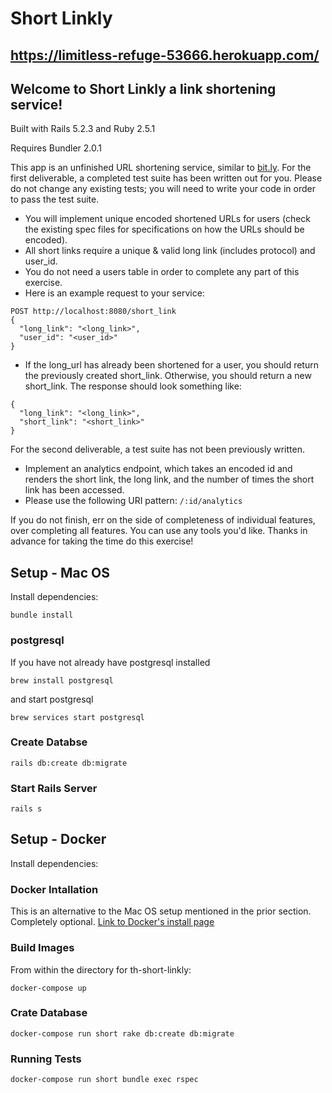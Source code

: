 # Short Linkly
## https://limitless-refuge-53666.herokuapp.com/
## Welcome to Short Linkly a link shortening service!

Built with Rails 5.2.3 and Ruby 2.5.1

Requires Bundler 2.0.1

This app is an unfinished URL shortening service, similar to [bit.ly](https://bitly.com/). For the first deliverable, a completed test suite has been written out for you. Please do not change any existing tests; you will need to write your code in order to pass the test suite.

- You will implement unique encoded shortened URLs for users (check the existing spec files for specifications on how the URLs should be encoded).
- All short links require a unique & valid long link (includes protocol) and user_id.
- You do not need a users table in order to complete any part of this exercise.
- Here is an example request to your service:

```
POST http://localhost:8080/short_link
{
  "long_link": "<long_link>",
  "user_id": "<user_id>"
}
```
- If the long_url has already been shortened for a user, you should return the previously created short_link. Otherwise, you should return a new short_link. The response should look something like:

```
{
  "long_link": "<long_link>",
  "short_link": "<short_link>"
}
```

For the second deliverable, a test suite has not been previously written.

- Implement an analytics endpoint, which takes an encoded id and renders the short link, the long link, and the number of times the short link has been accessed.
- Please use the following URI pattern: `/:id/analytics`

If you do not finish, err on the side of completeness of individual features, over completing all features. You can use any tools you'd like. Thanks in advance for taking the time do this exercise!


## Setup - Mac OS

Install dependencies:

```shell
bundle install
```

### postgresql

If you have not already have postgresql installed

```shell
brew install postgresql
```

and start postgresql

```shell
brew services start postgresql
```

### Create Databse

```shell
rails db:create db:migrate
```

### Start Rails Server

```shell
rails s
```

## Setup - Docker

Install dependencies:

### Docker Intallation

This is an alternative to the Mac OS setup mentioned in the prior section.  Completely optional.
[Link to Docker's install page](https://docs.docker.com/install/)

### Build Images

From within the directory for th-short-linkly:
```shell
docker-compose up
```

### Crate Database

```shell
docker-compose run short rake db:create db:migrate
```

### Running Tests

```shell
docker-compose run short bundle exec rspec
```
